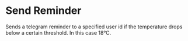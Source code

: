 # Send Reminder

Sends a telegram reminder to a specified user id if the temperature drops below a certain threshold. In this case 18°C.

